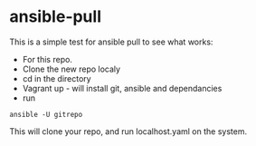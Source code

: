 # ansible-pull

This is a simple test for ansible pull to see what works:

- For this repo.
- Clone the new repo localy
- cd in the directory
- Vagrant up - will install git, ansible and dependancies
- run
```
ansible -U gitrepo
```

This will clone your repo, and run localhost.yaml on the system.
